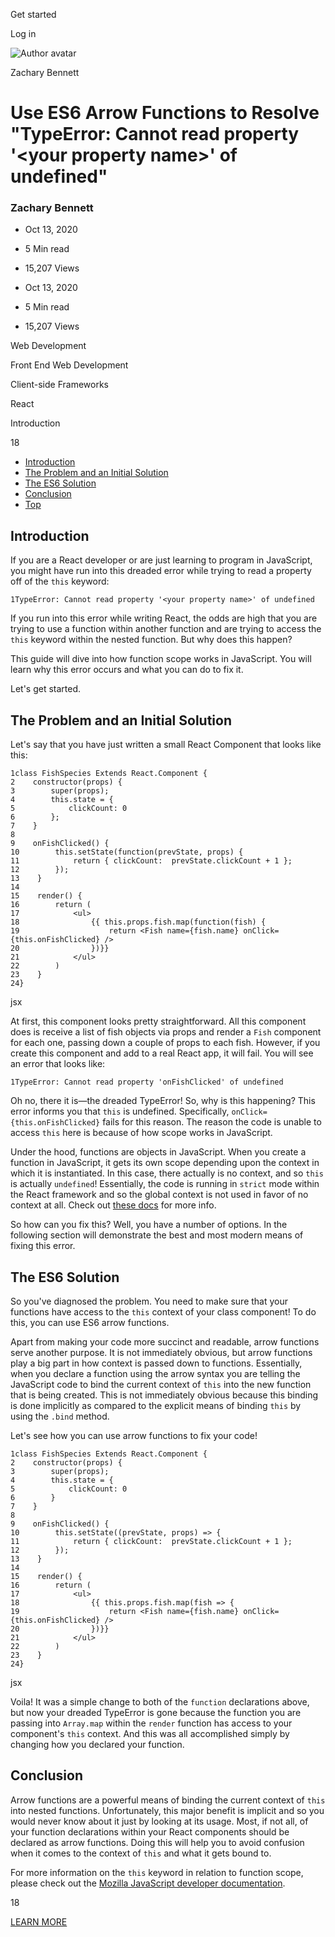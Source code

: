 <span data-css-15b13by="" aria-hidden="false">Get started</span>

<span data-css-15b13by="" aria-hidden="false">Log in</span>

<img src="../../pluralsight.imgix.net/author/lg/b80bbd58-40e1-4db4-a8e5-12bb0fecc089.png" alt="Author avatar" class="jsx-3841407315" />

Zachary Bennett

Use ES6 Arrow Functions to Resolve "TypeError: Cannot read property '&lt;your property name&gt;' of undefined"
==============================================================================================================

### Zachary Bennett

-   Oct 13, 2020
-   5 Min read
-   15,207 Views

-   Oct 13, 2020
-   <span class="jsx-3759398792" itemprop="timeRequired">5 Min</span> read
-   15,207 Views

<span class="jsx-3759398792"></span>

<span data-css-1997kh1="">Web Development</span>

<span class="jsx-3759398792"></span>

<span data-css-1997kh1="">Front End Web Development</span>

<span class="jsx-3759398792"></span>

<span data-css-1997kh1="">Client-side Frameworks</span>

<span class="jsx-3759398792"></span>

<span data-css-1997kh1="">React</span>

Introduction

18

-   <a href="#module-introduction" class="menu-link">Introduction</a>
-   <a href="#module-theproblemandaninitialsolution" class="menu-link">The Problem and an Initial Solution</a>
-   <a href="#module-thees6solution" class="menu-link">The ES6 Solution</a>
-   <a href="#module-conclusion" class="menu-link">Conclusion</a>
-   <a href="#top" class="menu-link">Top</a>

Introduction
------------

If you are a React developer or are just learning to program in JavaScript, you might have run into this dreaded error while trying to read a property off of the <span class="jsx-3120878690">`this`</span> keyword:

    1TypeError: Cannot read property '<your property name>' of undefined

If you run into this error while writing React, the odds are high that you are trying to use a function within another function and are trying to access the <span class="jsx-3120878690">`this`</span> keyword within the nested function. But why does this happen?

This guide will dive into how function scope works in JavaScript. You will learn why this error occurs and what you can do to fix it.

Let's get started.

The Problem and an Initial Solution
-----------------------------------

Let's say that you have just written a small React Component that looks like this:

    1class FishSpecies Extends React.Component {
    2    constructor(props) {
    3        super(props);
    4        this.state = {
    5            clickCount: 0
    6        };
    7    }
    8
    9    onFishClicked() {
    10        this.setState(function(prevState, props) {
    11            return { clickCount:  prevState.clickCount + 1 };
    12        });
    13    }
    14
    15    render() {
    16        return (
    17            <ul>
    18                {{ this.props.fish.map(function(fish) {
    19                    return <Fish name={fish.name} onClick={this.onFishClicked} />
    20                })}}
    21            </ul>
    22        )
    23    }
    24}

jsx

At first, this component looks pretty straightforward. All this component does is receive a list of fish objects via props and render a <span class="jsx-3120878690">`Fish`</span> component for each one, passing down a couple of props to each fish. However, if you create this component and add to a real React app, it will fail. You will see an error that looks like:

    1TypeError: Cannot read property 'onFishClicked' of undefined

Oh no, there it is—the dreaded TypeError! So, why is this happening? This error informs you that <span class="jsx-3120878690">`this`</span> is undefined. Specifically, <span class="jsx-3120878690">`onClick={this.onFishClicked}`</span> fails for this reason. The reason the code is unable to access <span class="jsx-3120878690">`this`</span> here is because of how scope works in JavaScript.

Under the hood, functions are objects in JavaScript. When you create a function in JavaScript, it gets its own scope depending upon the context in which it is instantiated. In this case, there actually is no context, and so <span class="jsx-3120878690">`this`</span> is actually <span class="jsx-3120878690">`undefined`</span>! Essentially, the code is running in <span class="jsx-3120878690">`strict`</span> mode within the React framework and so the global context is not used in favor of no context at all. Check out [these docs](https://developer.mozilla.org/en-US/docs/Web/JavaScript/Reference/Operators/this) for more info.

So how can you fix this? Well, you have a number of options. In the following section will demonstrate the best and most modern means of fixing this error.

The ES6 Solution
----------------

So you've diagnosed the problem. You need to make sure that your functions have access to the <span class="jsx-3120878690">`this`</span> context of your class component! To do this, you can use ES6 arrow functions.

Apart from making your code more succinct and readable, arrow functions serve another purpose. It is not immediately obvious, but arrow functions play a big part in how context is passed down to functions. Essentially, when you declare a function using the arrow syntax you are telling the JavaScript code to bind the current context of <span class="jsx-3120878690">`this`</span> into the new function that is being created. This is not immediately obvious because this binding is done implicitly as compared to the explicit means of binding <span class="jsx-3120878690">`this`</span> by using the <span class="jsx-3120878690">`.bind`</span> method.

Let's see how you can use arrow functions to fix your code!

    1class FishSpecies Extends React.Component {
    2    constructor(props) {
    3        super(props);
    4        this.state = {
    5            clickCount: 0
    6        }
    7    }
    8
    9    onFishClicked() {
    10        this.setState((prevState, props) => {
    11            return { clickCount:  prevState.clickCount + 1 };
    12        });
    13    }
    14
    15    render() {
    16        return (
    17            <ul>
    18                {{ this.props.fish.map(fish => {
    19                    return <Fish name={fish.name} onClick={this.onFishClicked} />
    20                })}}
    21            </ul>
    22        )
    23    }
    24}

jsx

Voila! It was a simple change to both of the <span class="jsx-3120878690">`function`</span> declarations above, but now your dreaded TypeError is gone because the function you are passing into <span class="jsx-3120878690">`Array.map`</span> within the <span class="jsx-3120878690">`render`</span> function has access to your component's <span class="jsx-3120878690">`this`</span> context. And this was all accomplished simply by changing how you declared your function.

Conclusion
----------

Arrow functions are a powerful means of binding the current context of <span class="jsx-3120878690">`this`</span> into nested functions. Unfortunately, this major benefit is implicit and so you would never know about it just by looking at its usage. Most, if not all, of your function declarations within your React components should be declared as arrow functions. Doing this will help you to avoid confusion when it comes to the context of <span class="jsx-3120878690">`this`</span> and what it gets bound to.

For more information on the <span class="jsx-3120878690">`this`</span> keyword in relation to function scope, please check out the [Mozilla JavaScript developer documentation](https://developer.mozilla.org/en-US/docs/Web/JavaScript/Reference/Operators/this).

18

[<span data-css-15b13by="" aria-hidden="false">LEARN MORE</span>](https://www.pluralsight.com/product/paths)
